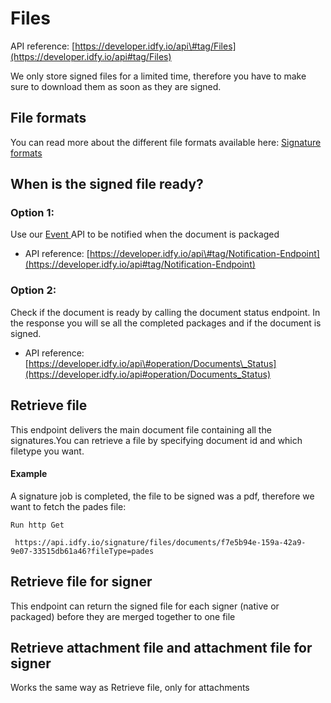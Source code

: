# Files

API reference: [https://developer.idfy.io/api\#tag/Files](https://developer.idfy.io/api#tag/Files)

We only store signed files for a limited time, therefore you have to make sure to download them as soon as they are signed.

## File formats

You can read more about the different file formats available here: [Signature formats](../signature-formats-data-and-eid/signature-formats.md)

## When is the signed file ready?

### Option 1:

Use our [Event ](https://github.com/idfy/docs/tree/9fb73e77ea2c6ea96df446df7b977361de545599/events/README.md)API to be notified when the document is packaged

* API reference: [https://developer.idfy.io/api\#tag/Notification-Endpoint](https://developer.idfy.io/api#tag/Notification-Endpoint)

### Option 2:

Check if the document is ready by calling the document status endpoint. In the response you will se all the completed packages and if the document is signed.

* API reference: [https://developer.idfy.io/api\#operation/Documents\_Status](https://developer.idfy.io/api#operation/Documents_Status)

## Retrieve file

This endpoint delivers the main document file containing all the signatures.You can retrieve a file by specifying document id and which filetype you want.

#### Example

A signature job is completed, the file to be signed was a pdf, therefore we want to fetch the pades file:

```text
Run http Get

 https://api.idfy.io/signature/files/documents/f7e5b94e-159a-42a9-9e07-33515db61a46?fileType=pades
```

## Retrieve file for signer

This endpoint can return the signed file for each signer \(native or packaged\) before they are merged together to one file

## Retrieve attachment file and attachment file for signer

Works the same way as Retrieve file, only for attachments

